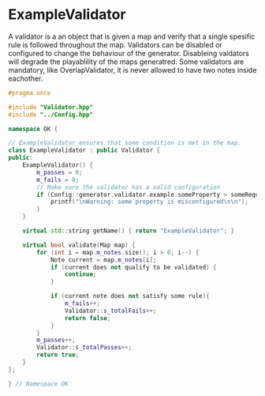 # ExampleValidator
A validator is a an object that is given a map and verify that a single spesific rule is followed throughout the map. Validators can be disabled or configured to change the behaviour of the generator. Disableing vaidators will degrade the playablility of the maps generatred. Some validators are mandatory, like OverlapValidator, it is never allowed to have two notes inside eachother.
```cpp
#pragma once

#include "Validator.hpp"
#include "../Config.hpp"

namespace OK {

// ExampleValidator ensures that some condition is met in the map.
class ExampleValidator : public Validator {
public:
    ExampleValidator() {
        m_passes = 0;
        m_fails = 0;
        // Make sure the validator has a valid configuration
        if (Config::generator.validator.example.someProperty > someRequirement) {
            printf("\nWarning: some property is misconfigured\n\n");
        }
    }

    virtual std::string getName() { return "ExampleValidator"; }

    virtual bool validate(Map map) {
        for (int i = map.m_notes.size(); i > 0; i--) {
            Note current = map.m_notes[i];
            if (current does not qualify to be validated) {
                continue;
            }

            if (current note does not satisfy some rule){
                m_fails++;
                Validator::s_totalFails++;
                return false;
            }
        }
        m_passes++;
        Validator::s_totalPasses++;
        return true;
    }
};

} // Namespace OK
```